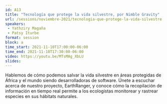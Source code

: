 ```yaml
---
id: A13
title: "Tecnología que protege la vida silvestre, por Nimble Gravity"
url: /sessions/noviembre-2021/tecnologia-que-protege-la-vida-silvestre 
speakers:
 - Yathziry Magaña
 - Patsy Iturbe
format: session
block: a
time_start: 2021-11-10T17:00:00-06:00
time_end: 2021-11-10T17:30:00-06:00
video: https://youtu.be/MTsMAg_XbLU
slides:
---
```


Hablemos de cómo podemos salvar la vida silvestre en áreas protegidas de África y el mundo siendo desarrolladoras de software. Únete a escuchar acerca de nuestro proyecto, EarthRanger, y conoce cómo la recopilación de información en tiempo real permite a los ecologistas monitorear y rastrear especies en sus hábitats naturales.
